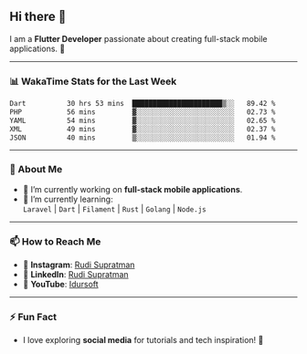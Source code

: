 ## Hi there 👋

I am a **Flutter Developer** passionate about creating full-stack mobile applications. 🚀

---

### 📊 WakaTime Stats for the Last Week
<!--START_SECTION:waka-->

```txt
Dart          30 hrs 53 mins  ██████████████████████▒░░   89.42 %
PHP           56 mins         ▓░░░░░░░░░░░░░░░░░░░░░░░░   02.73 %
YAML          54 mins         ▓░░░░░░░░░░░░░░░░░░░░░░░░   02.65 %
XML           49 mins         ▓░░░░░░░░░░░░░░░░░░░░░░░░   02.37 %
JSON          40 mins         ▒░░░░░░░░░░░░░░░░░░░░░░░░   01.94 %
```

<!--END_SECTION:waka-->

---

### 🌱 About Me
- 🔭 I’m currently working on **full-stack mobile applications**.
- 🌱 I’m currently learning:  
  `Laravel` | `Dart` | `Filament` | `Rust` | `Golang` | `Node.js`

---

### 📫 How to Reach Me
- 💬 **Instagram**: [Rudi Supratman](https://www.instagram.com/rudisupratman97)  
- 💼 **LinkedIn**: [Rudi Supratman](https://www.linkedin.com/in/rudi-supratman-324233281)  
- 🎥 **YouTube**: [Idursoft](https://www.youtube.com/@adde5863)

---

### ⚡ Fun Fact
- I love exploring **social media** for tutorials and tech inspiration! 🎥
